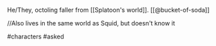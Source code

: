 He/They, octoling faller from [[Splatoon's world]]. [[@bucket-of-soda]]

//Also lives in the same world as Squid, but doesn't know it

#characters #asked 